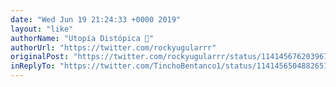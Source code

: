 ```yaml
---
date: "Wed Jun 19 21:24:33 +0000 2019"
layout: "like"
authorName: "Utopía Distópica 💚"
authorUrl: "https://twitter.com/rockyugularrr"
originalPost: "https://twitter.com/rockyugularrr/status/1141456762039676929"
inReplyTo: "https://twitter.com/TinchoBentanco1/status/1141456504882651136"
---
```

